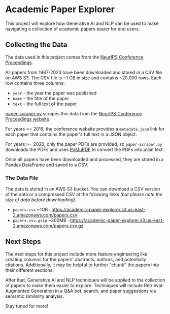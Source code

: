 # Academic Paper Explorer

This project will explore how Generative AI and NLP can be used to make navigating a collection of academic papers easier for end users.

## Collecting the Data

The data used in this project comes from the [NeurIPS Conference Proceedings](https://papers.nips.cc/).

All papers from 1987-2023 have been downloaded and stored in a CSV file on AWS S3. The CSV file is ~1 GB in size and contains ~20,000 rows. Each row contains three columns:

 - `year` - the year the paper was published
 - `name` - the title of the paper
 - `text` - the full text of the paper

[paper-scraper.py](https://github.com/tylerfreckmann/academic-paper-explorer/blob/main/paper-scraper.py) scrapes this data from the [NeurIPS Conference Proceedings website](https://papers.nips.cc/).

For years <= 2019, the conference website provides a `metadata.json` link for each paper that contains the paper's full text in a JSON object.

For years >= 2020, only the paper PDFs are provided, so `paper-scraper.py` downloads the PDFs and uses [PyMuPDF](https://pymupdf.readthedocs.io/en/latest/index.html) to convert the PDFs into plain text.

Once all papers have been downloaded and processed, they are stored in a Pandas DataFrame and saved to a CSV.

### The Data File

The data is stored in an AWS S3 bucket. You can download a CSV version of the data or a compressed CSV at the following links _(but please note the size of data before downloading)_.

 - `papers.csv` ~1GB : https://academic-paper-explorer.s3.us-east-2.amazonaws.com/papers.csv
 - `papers.csv.gzip` ~300MB : https://academic-paper-explorer.s3.us-east-2.amazonaws.com/papers.csv.gz

## Next Steps

The next steps for this project include more feature engineering like creating columns for the papers' abstracts, authors, and potentially citations. Additionally, it may be helpful to further "chunk" the papers into their different sections.

After that, Generative AI and NLP techniques will be applied to the collection of papers to make them easier to explore. Techniques will include Retrieval-Augmented Generation in a Q&A bot, search, and paper suggestions via semantic similarity analysis.

Stay tuned for more!
